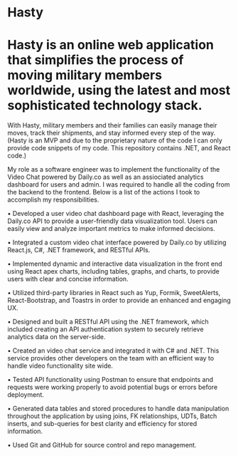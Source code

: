 # Hasty

# Hasty is an online web application that simplifies the process of moving military members worldwide, using the latest and most sophisticated technology stack.
With Hasty, military members and their families can easily manage their moves, track their shipments, and stay informed every step of the way. (Hasty is an MVP and due to the proprietary nature of the code I can only provide code snippets of my code. This repository contains .NET, and React code.)

My role as a software engineer was to implement the functionality of the Video Chat powered by Daily.co as well as an assiociated analytics dashboard for users and admin. I was required to handle all the coding from the backend to the frontend. Below is a list of the actions I took to accomplish my responsibilities.

• Developed a user video chat dashboard page with React, leveraging the Daily.co API to provide a user-friendly data visualization tool. Users can easily view and analyze important metrics to make informed decisions.
 
•  Integrated a custom video chat interface powered by Daily.co by utilizing React.js, C#, .NET framework, and RESTful APIs.

• Implemented dynamic and interactive data visualization in the front end using React apex charts, including tables, graphs, and charts, to provide users with clear and concise information.
 
• Utilized third-party libraries in React such as Yup, Formik, SweetAlerts, React-Bootstrap, and Toastrs in order to provide an enhanced and engaging UX.
 
• Designed and built a RESTful API using the .NET framework, which included creating an API authentication system to securely retrieve analytics data on the server-side. 
 
• Created an video chat service and integrated it with C# and .NET. This service provides other developers on the team with an efficient way to handle video functionality site wide. 
 
• Tested API functionality using Postman to ensure that endpoints and requests were working properly to avoid potential bugs or errors before deployment. 
 
• Generated data tables and stored procedures to handle data manipulation throughout the application by using joins, FK relationships, UDTs, Batch inserts, and sub-queries for best clarity and efficiency for stored information. 

• Used Git and GitHub for source control and repo management.
